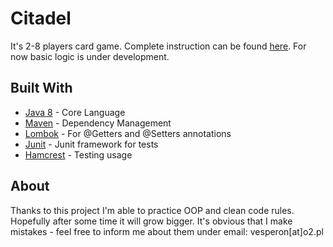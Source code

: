 # Citadel
It's 2-8 players card game. Complete instruction can be found [here](https://www.fgbradleys.com/rules/rules2/Citadels-rules.pdf).
For now basic logic is under development.

## Built With
* [Java 8](http://www.oracle.com/technetwork/java/javase/8-whats-new-2157071.html) - Core Language
* [Maven](https://maven.apache.org/) - Dependency Management
* [Lombok](https://projectlombok.org/) - For @Getters and @Setters annotations
* [Junit](https://junit.org/junit4/) - Junit framework for tests
* [Hamcrest](http://hamcrest.org/JavaHamcrest/) - Testing usage

## About
Thanks to this project I'm able to practice OOP and clean code rules. Hopefully after some time it will grow bigger. It's obvious that I make mistakes - feel free to inform me about them under email: vesperon[at]o2.pl

